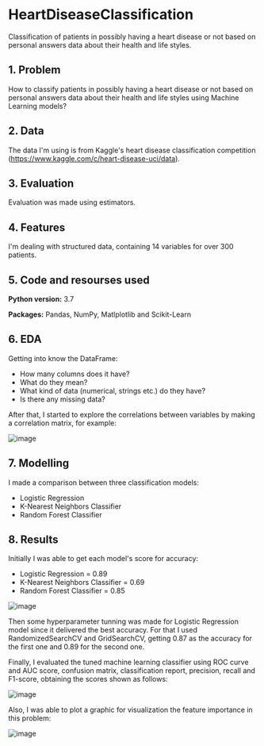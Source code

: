 # HeartDiseaseClassification 
Classification of patients in possibly having a heart disease or not based on personal answers data about their health and life styles.

## 1. Problem
How to classify patients in possibly having a heart disease or not based on personal answers data about their health and life styles using Machine Learning models?

## 2. Data
The data I'm using is from Kaggle's heart disease classification competition (https://www.kaggle.com/c/heart-disease-uci/data).

## 3. Evaluation
Evaluation was made using estimators.

## 4. Features
I'm dealing with structured data, containing 14 variables for over 300 patients.

## 5. Code and resourses used
**Python version:** 3.7

**Packages:** Pandas, NumPy, Matlplotlib and Scikit-Learn

## 6. EDA
Getting into know the DataFrame:
* How many columns does it have?
* What do they mean?
* What kind of data (numerical, strings etc.) do they have?
* Is there any missing data?

After that, I started to explore the correlations between variables by making a correlation matrix, for example:

![image](https://user-images.githubusercontent.com/106838561/233213143-59c5e135-16d3-4783-a250-ac51d974ab58.png)

## 7. Modelling
I made a comparison between three classification models:
* Logistic Regression
* K-Nearest Neighbors Classifier
* Random Forest Classifier

## 8. Results
Initially I was able to get each model's score for accuracy:
* Logistic Regression = 0.89
* K-Nearest Neighbors Classifier = 0.69
* Random Forest Classifier = 0.85


![image](https://user-images.githubusercontent.com/106838561/233213904-1aa8eb94-b1c1-4aa0-8e5f-62dde49bc29e.png)

Then some hyperparameter tunning was made for Logistic Regression model since it delivered the best accuracy. For that I used RandomizedSearchCV and GridSearchCV, getting 0.87 as the accuracy for the first one and 0.89 for the second one.

Finally, I evaluated the tuned machine learning classifier using ROC curve and AUC score, confusion matrix, classification report, precision, recall and F1-score, obtaining the scores shown as follows:

![image](https://user-images.githubusercontent.com/106838561/233215522-302d49c0-debd-42a9-9410-843ce0165263.png)

Also, I was able to plot a graphic for visualization the feature importance in this problem:

![image](https://user-images.githubusercontent.com/106838561/233215721-6f3342ba-27c5-41bf-878d-1adbe93cf11e.png)
